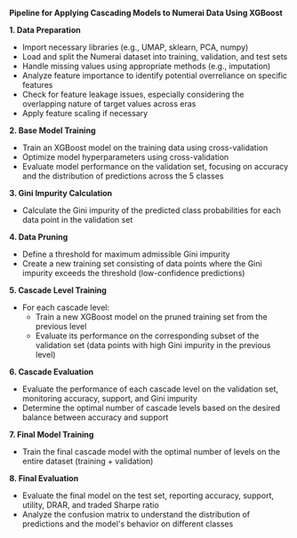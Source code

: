 **Pipeline for Applying Cascading Models to Numerai Data Using XGBoost**

**1. Data Preparation**

* Import necessary libraries (e.g., UMAP, sklearn, PCA, numpy)
* Load and split the Numerai dataset into training, validation, and test sets
* Handle missing values using appropriate methods (e.g., imputation)
* Analyze feature importance to identify potential overreliance on specific features
* Check for feature leakage issues, especially considering the overlapping nature of target values across eras
* Apply feature scaling if necessary

**2. Base Model Training**

* Train an XGBoost model on the training data using cross-validation
* Optimize model hyperparameters using cross-validation
* Evaluate model performance on the validation set, focusing on accuracy and the distribution of predictions across the 5 classes

**3. Gini Impurity Calculation**

* Calculate the Gini impurity of the predicted class probabilities for each data point in the validation set

**4. Data Pruning**

* Define a threshold for maximum admissible Gini impurity
* Create a new training set consisting of data points where the Gini impurity exceeds the threshold (low-confidence predictions)

**5. Cascade Level Training**

* For each cascade level:
    * Train a new XGBoost model on the pruned training set from the previous level
    * Evaluate its performance on the corresponding subset of the validation set (data points with high Gini impurity in the previous level)

**6. Cascade Evaluation**

* Evaluate the performance of each cascade level on the validation set, monitoring accuracy, support, and Gini impurity
* Determine the optimal number of cascade levels based on the desired balance between accuracy and support

**7. Final Model Training**

* Train the final cascade model with the optimal number of levels on the entire dataset (training + validation)

**8. Final Evaluation**

* Evaluate the final model on the test set, reporting accuracy, support, utility, DRAR, and traded Sharpe ratio
* Analyze the confusion matrix to understand the distribution of predictions and the model's behavior on different classes